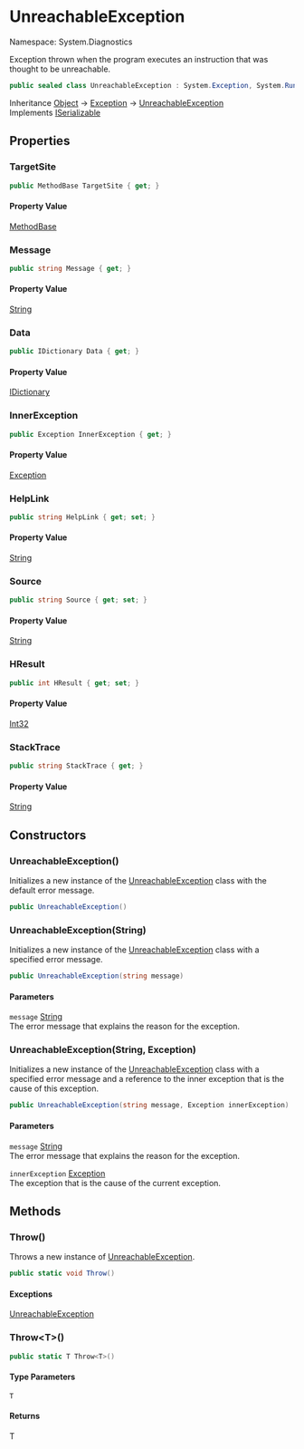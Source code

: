 # UnreachableException

Namespace: System.Diagnostics

Exception thrown when the program executes an instruction that was thought to be unreachable.

```csharp
public sealed class UnreachableException : System.Exception, System.Runtime.Serialization.ISerializable
```

Inheritance [Object](https://docs.microsoft.com/en-us/dotnet/api/system.object) → [Exception](https://docs.microsoft.com/en-us/dotnet/api/system.exception) → [UnreachableException](./system.diagnostics.unreachableexception.md)<br>
Implements [ISerializable](https://docs.microsoft.com/en-us/dotnet/api/system.runtime.serialization.iserializable)

## Properties

### **TargetSite**

```csharp
public MethodBase TargetSite { get; }
```

#### Property Value

[MethodBase](https://docs.microsoft.com/en-us/dotnet/api/system.reflection.methodbase)<br>

### **Message**

```csharp
public string Message { get; }
```

#### Property Value

[String](https://docs.microsoft.com/en-us/dotnet/api/system.string)<br>

### **Data**

```csharp
public IDictionary Data { get; }
```

#### Property Value

[IDictionary](https://docs.microsoft.com/en-us/dotnet/api/system.collections.idictionary)<br>

### **InnerException**

```csharp
public Exception InnerException { get; }
```

#### Property Value

[Exception](https://docs.microsoft.com/en-us/dotnet/api/system.exception)<br>

### **HelpLink**

```csharp
public string HelpLink { get; set; }
```

#### Property Value

[String](https://docs.microsoft.com/en-us/dotnet/api/system.string)<br>

### **Source**

```csharp
public string Source { get; set; }
```

#### Property Value

[String](https://docs.microsoft.com/en-us/dotnet/api/system.string)<br>

### **HResult**

```csharp
public int HResult { get; set; }
```

#### Property Value

[Int32](https://docs.microsoft.com/en-us/dotnet/api/system.int32)<br>

### **StackTrace**

```csharp
public string StackTrace { get; }
```

#### Property Value

[String](https://docs.microsoft.com/en-us/dotnet/api/system.string)<br>

## Constructors

### **UnreachableException()**

Initializes a new instance of the [UnreachableException](./system.diagnostics.unreachableexception.md) class with the default error message.

```csharp
public UnreachableException()
```

### **UnreachableException(String)**

Initializes a new instance of the [UnreachableException](./system.diagnostics.unreachableexception.md)
 class with a specified error message.

```csharp
public UnreachableException(string message)
```

#### Parameters

`message` [String](https://docs.microsoft.com/en-us/dotnet/api/system.string)<br>
The error message that explains the reason for the exception.

### **UnreachableException(String, Exception)**

Initializes a new instance of the [UnreachableException](./system.diagnostics.unreachableexception.md)
 class with a specified error message and a reference to the inner exception that is the cause of
 this exception.

```csharp
public UnreachableException(string message, Exception innerException)
```

#### Parameters

`message` [String](https://docs.microsoft.com/en-us/dotnet/api/system.string)<br>
The error message that explains the reason for the exception.

`innerException` [Exception](https://docs.microsoft.com/en-us/dotnet/api/system.exception)<br>
The exception that is the cause of the current exception.

## Methods

### **Throw()**

Throws a new instance of [UnreachableException](./system.diagnostics.unreachableexception.md).

```csharp
public static void Throw()
```

#### Exceptions

[UnreachableException](./system.diagnostics.unreachableexception.md)<br>

### **Throw&lt;T&gt;()**

```csharp
public static T Throw<T>()
```

#### Type Parameters

`T`<br>

#### Returns

T<br>
